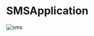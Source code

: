 # SMSApplication
![sms](https://user-images.githubusercontent.com/61504827/127100280-8e80673b-5ae4-4b6a-93f1-6ff0dd515257.PNG)
